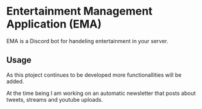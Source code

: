 # Entertainment Management Application (EMA)

EMA is a Discord bot for handeling entertainment in your server.

## Usage

As this ptoject continues to be developed more functionallities will be added.

At the time being I am working on an automatic newsletter that posts about tweets, streams and youtube uploads.
